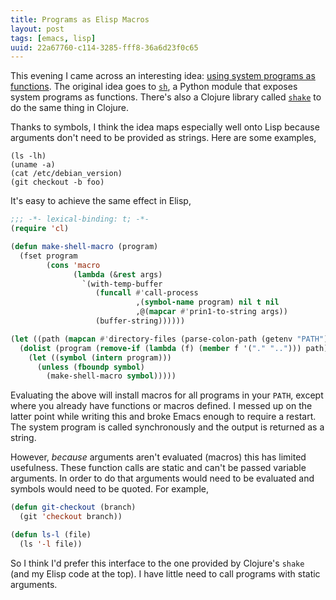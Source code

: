 ```yaml
---
title: Programs as Elisp Macros
layout: post
tags: [emacs, lisp]
uuid: 22a67760-c114-3285-fff8-36a6d23f0c65
---
```


This evening I came across an interesting idea:
[using system programs as functions][blog]. The original idea goes to
[`sh`](http://amoffat.github.com/sh/index.html), a Python module that
exposes system programs as functions. There's also a Clojure library
called [`shake`][shake] to do the same thing in Clojure.

[blog]: http://sunng.info/blog/2012/09/shake-every-program-can-be-a-clojure-function/
[shake]: https://github.com/sunng87/shake/

Thanks to symbols, I think the idea maps especially well onto Lisp
because arguments don't need to be provided as strings. Here are some
examples,

    (ls -lh)
    (uname -a)
    (cat /etc/debian_version)
    (git checkout -b foo)

It's easy to achieve the same effect in Elisp,

~~~cl
;;; -*- lexical-binding: t; -*-
(require 'cl)

(defun make-shell-macro (program)
  (fset program
        (cons 'macro
              (lambda (&rest args)
                `(with-temp-buffer
                   (funcall #'call-process
                            ,(symbol-name program) nil t nil
                            ,@(mapcar #'prin1-to-string args))
                   (buffer-string))))))

(let ((path (mapcan #'directory-files (parse-colon-path (getenv "PATH")))))
  (dolist (program (remove-if (lambda (f) (member f '("." ".."))) path))
    (let ((symbol (intern program)))
      (unless (fboundp symbol)
        (make-shell-macro symbol)))))
~~~

Evaluating the above will install macros for all programs in your
`PATH`, except where you already have functions or macros defined. I
messed up on the latter point while writing this and broke Emacs
enough to require a restart. The system program is called
synchronously and the output is returned as a string.

However, *because* arguments aren't evaluated (macros) this has
limited usefulness. These function calls are static and can't be
passed variable arguments. In order to do that arguments would need to
be evaluated and symbols would need to be quoted. For example,

~~~cl
(defun git-checkout (branch)
  (git 'checkout branch))

(defun ls-l (file)
  (ls '-l file))
~~~

So I think I'd prefer this interface to the one provided by Clojure's
`shake` (and my Elisp code at the top). I have little need to call
programs with static arguments.
